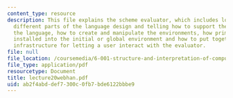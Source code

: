 ```yaml
---
content_type: resource
description: This file explains the scheme evaluator, which includes looking at several
  different parts of the language design and telling how to support the syntax of
  the language, how to create and manipulate the environments, how primitives are
  installed into the initial or global environment and how to put together the overall
  infrastructure for letting a user interact with the evaluator.
file: null
file_location: /coursemedia/6-001-structure-and-interpretation-of-computer-programs-spring-2005/ab2f4abddef7300c0fb7bde6122bbbe9_lecture20webhan.pdf
file_type: application/pdf
resourcetype: Document
title: lecture20webhan.pdf
uid: ab2f4abd-def7-300c-0fb7-bde6122bbbe9
---
```

